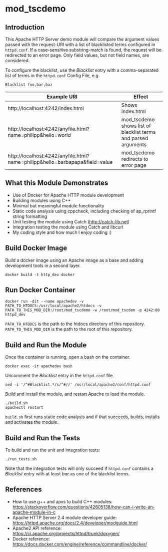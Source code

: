# mod_tscdemo

## Introduction

This Apache HTTP Server demo module will compare the argument values passed with the request-URI with a list of blacklisted terms configured in `httpd.conf`. If a case-sensitive substring-match is found, the request will be redirected to an error page. Only field values, but not field names, are considered.

To configure the blacklist, use the *Blacklist* entry with a comma-separated list of terms in the `httpd.conf` Config File, e.g.

    Blacklist foo,bar,baz

| Example URI | Effect |
| --- | --- |
| http://localhost:4242/index.html | Shows index.html |
| http://localhost:4242/anyfile.html?name=philipp&hello=world | mod_tscdemo shows list of blacklist terms and parsed arguments  |
| http://localhost:4242/anyfile.html?name=philipp&hello=barbapapa&field=value | mod_tscdemo redirects to error page |

## What this Module Demonstrates

* Use of Docker for Apache HTTP module development
* Building modules using C++
* Minimal but meaningful module functionality
* Static code analysis using cppcheck, including checking of ap_rprintf string formatting
* Unit testing the module using Catch (http://catch-lib.net)
* Integration testing the module using Catch and libcurl
* My coding style and how much I enjoy coding :)

## Build Docker Image

Build a docker image using an Apache image as a base and adding development tools in a second layer.

    docker build -t http_dev docker

## Run Docker Container

    docker run -dit --name apachedev -v PATH_TO_HTDOCS:/usr/local/apache2/htdocs -v PATH_TO_THIS_MOD_DIR:/root/mod_tscdemo -w /root/mod_tscdem -p 4242:80 httpd_dev

`PATH_TO_HTDOCS` is the path to the htdocs directory of this repository. `PATH_TO_THIS_MOD_DIR` is the path to the root of this repository.

## Build and Run the Module

Once the container is running, open a bash on the container.

    docker exec -it apachedev bash

Uncomment the *Blacklist* entry in the `httpd.conf` file.

    sed -i '/^#Blacklist.*/s/^#//' /usr/local/apache2/conf/httpd.conf

Build and install the module, and restart Apache to load the module.

    ./build.sh
    apachectl restart

`build.sh` first runs static code analysis and if that succeeds, builds, installs and activates the module.

## Build and Run the Tests

To build and run the unit and integration tests:

    ./run_tests.sh

Note that the integration tests will only succeed if `httpd.conf` contains a *Blacklist* entry with at least *bar* as one of the blacklist terms.

## References

* How to use g++ and apxs to build C++ modules: https://stackoverflow.com/questions/42605138/how-can-i-write-an-apache-module-in-c
* Apache HTTP Server 2.4 module developer guide: https://httpd.apache.org/docs/2.4/developer/modguide.html
* Apache2 API reference: https://ci.apache.org/projects/httpd/trunk/doxygen/
* Docker reference: https://docs.docker.com/engine/reference/commandline/docker/
